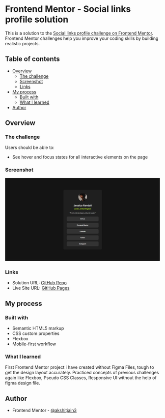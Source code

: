 # Frontend Mentor - Social links profile solution

This is a solution to the [Social links profile challenge on Frontend Mentor](https://www.frontendmentor.io/challenges/social-links-profile-UG32l9m6dQ). Frontend Mentor challenges help you improve your coding skills by building realistic projects.

## Table of contents

- [Overview](#overview)
  - [The challenge](#the-challenge)
  - [Screenshot](#screenshot)
  - [Links](#links)
- [My process](#my-process)
  - [Built with](#built-with)
  - [What I learned](#what-i-learned)
- [Author](#author)

## Overview

### The challenge

Users should be able to:

- See hover and focus states for all interactive elements on the page

### Screenshot

![](./screenshot.png)

### Links

- Solution URL: [GitHub Repo](https://github.com/akshitjain3/SocialLinks.git)
- Live Site URL: [GitHub Pages](https://akshitjain3.github.io/SocialLinks/)

## My process

### Built with

- Semantic HTML5 markup
- CSS custom properties
- Flexbox
- Mobile-first workflow

### What I learned

First Frontend Mentor project i have created without Figma Files, tough to get the design layout accurately. Practiced concepts of previous challenges again like Flexbox, Pseudo CSS Classes, Responsive UI without the help of figma design file.

## Author

- Frontend Mentor - [@akshitjain3](https://www.frontendmentor.io/profile/akshitjain3ac)
